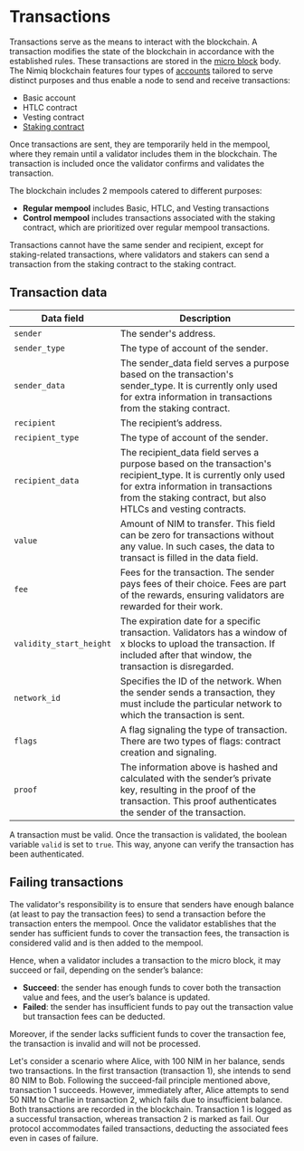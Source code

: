 # Transactions

Transactions serve as the means to interact with the blockchain. A transaction modifies the state of the blockchain in accordance with the established rules. These transactions are stored in the [micro block](block-format.md#micro-blocks) body. The Nimiq blockchain features four types of [accounts](accounts.md) tailored to serve distinct purposes and thus enable a node to send and receive transactions:

- Basic account
- HTLC contract
- Vesting contract
- [Staking contract](validators/staking-contract.md)

Once transactions are sent, they are temporarily held in the mempool, where they remain until a validator includes them in the blockchain. The transaction is included once the validator confirms and validates the transaction.

The blockchain includes 2 mempools catered to different purposes:

- **Regular mempool** includes Basic, HTLC, and Vesting transactions
- **Control mempool** includes transactions associated with the staking contract, which are prioritized over regular mempool transactions.

Transactions cannot have the same sender and recipient, except for staking-related transactions, where validators and stakers can send a transaction from the staking contract to the staking contract.

## Transaction data

| Data field | Description |
| --- | --- |
| `sender` | The sender's address. |
| `sender_type` | The type of account of the sender. |
| `sender_data` | The sender_data field serves a purpose based on the transaction's sender_type. It is currently only used for extra information in transactions from the staking contract. |
| `recipient` | The recipient’s address. |
| `recipient_type` | The type of account of the sender. |
| `recipient_data` | The recipient_data field serves a purpose based on the transaction's recipient_type. It is currently only used for extra information in transactions from the staking contract, but also HTLCs and vesting contracts. |
| `value` | Amount of NIM to transfer. This field can be zero for transactions without any value. In such cases, the data to transact is filled in the data field. |
| `fee` | Fees for the transaction. The sender pays fees of their choice. Fees are part of the rewards, ensuring validators are rewarded for their work. |
| `validity_start_height` | The expiration date for a specific transaction. Validators has a window of x blocks to upload the transaction. If included after that window, the transaction is disregarded. |
| `network_id` | Specifies the ID of the network. When the sender sends a transaction, they must include the particular network to which the transaction is sent. |
| `flags` | A flag signaling the type of transaction. There are two types of flags: contract creation and signaling. |
| `proof` | The information above is hashed and calculated with the sender’s private key, resulting in the proof of the transaction. This proof authenticates the sender of the transaction.|

A transaction must be valid. Once the transaction is validated, the boolean variable `valid` is set to `true`. This way, anyone can verify the transaction has been authenticated.

## Failing transactions

The validator's responsibility is to ensure that senders have enough balance (at least to pay the transaction fees) to send a transaction before the transaction enters the mempool. Once the validator establishes that the sender has sufficient funds to cover the transaction fees, the transaction is considered valid and is then added to the mempool.

Hence, when a validator includes a transaction to the micro block, it may succeed or fail, depending on the sender’s balance:

- **Succeed**: the sender has enough funds to cover both the transaction value and fees, and the user’s balance is updated.
- **Failed**: the sender has insufficient funds to pay out the transaction value but transaction fees can be deducted.

Moreover, if the sender lacks sufficient funds to cover the transaction fee, the transaction is invalid and will not be processed.

Let's consider a scenario where Alice, with 100 NIM in her balance, sends two transactions. In the first transaction (transaction 1), she intends to send 80 NIM to Bob. Following the succeed-fail principle mentioned above, transaction 1 succeeds. However, immediately after, Alice attempts to send 50 NIM to Charlie in transaction 2, which fails due to insufficient balance. Both transactions are recorded in the blockchain. Transaction 1 is logged as a successful transaction, whereas transaction 2 is marked as fail. Our protocol accommodates failed transactions, deducting the associated fees even in cases of failure.
